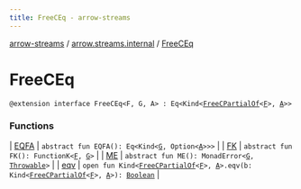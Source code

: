 ```yaml
---
title: FreeCEq - arrow-streams
---
```


[arrow-streams](../../index.html) / [arrow.streams.internal](../index.html) / [FreeCEq](./index.html)

# FreeCEq

`@extension interface FreeCEq<F, G, A> : Eq<Kind<`[`FreeCPartialOf`](../-free-c-partial-of.html)`<`[`F`](index.html#F)`>, `[`A`](index.html#A)`>>`

### Functions

| [EQFA](-e-q-f-a.html) | `abstract fun EQFA(): Eq<Kind<`[`G`](index.html#G)`, Option<`[`A`](index.html#A)`>>>` |
| [FK](-f-k.html) | `abstract fun FK(): FunctionK<`[`F`](index.html#F)`, `[`G`](index.html#G)`>` |
| [ME](-m-e.html) | `abstract fun ME(): MonadError<`[`G`](index.html#G)`, `[`Throwable`](https://kotlinlang.org/api/latest/jvm/stdlib/kotlin/-throwable/index.html)`>` |
| [eqv](eqv.html) | `open fun Kind<`[`FreeCPartialOf`](../-free-c-partial-of.html)`<`[`F`](index.html#F)`>, `[`A`](index.html#A)`>.eqv(b: Kind<`[`FreeCPartialOf`](../-free-c-partial-of.html)`<`[`F`](index.html#F)`>, `[`A`](index.html#A)`>): `[`Boolean`](https://kotlinlang.org/api/latest/jvm/stdlib/kotlin/-boolean/index.html) |

